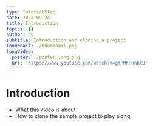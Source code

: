 ```yaml
---
type: TutorialStep
date: 2022-09-24
title: Introduction
topics: []
author: hs
subtitle: Introduction and cloning a project
thumbnail: ./thumbnail.png
longVideo:
  poster: ./poster_long.png
  url: 'https://www.youtube.com/watch?v=gKPMKRnnbXU'
---
```


# Introduction

* What this video is about.
* How to clone the sample project to play along.
